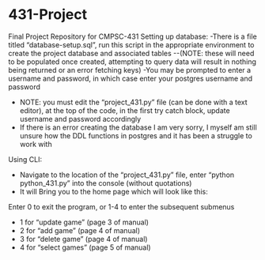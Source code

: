 # 431-Project
Final Project Repository for CMPSC-431
Setting up database:
-There is a file titled “database-setup.sql”, run this script in the appropriate environment to create the project database and associated tables 
    --(NOTE: these will need to be populated once created, attempting to query data will result in nothing being returned or an error fetching keys)
-You may be prompted to enter a username and password, in which case enter your postgres username and password
-	NOTE: you must edit the “project_431.py” file (can be done with a text editor), at the top of the code, in the first try catch block, update username and password accordingly
- If there is an error creating the database I am very sorry, I myself am still unsure how the DDL functions in postgres and it has been a struggle to work with

Using CLI:
- Navigate to the location of the “project_431.py” file, enter “python python_431.py” into the console (without quotations)
 - It will Bring you to the home page which will look like this:


Enter 0 to exit the program, or 1-4 to enter the subsequent submenus
 - 1 for “update game” (page 3 of manual)
 -	2 for “add game” (page 4 of manual)
 -	3 for “delete game” (page 4 of manual)
 -  4 for “select games” (page 5 of manual)


